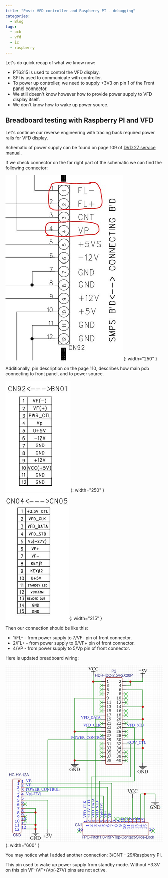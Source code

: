 ```yaml
---
title: "Post: VFD controller and Raspberry PI - debugging"
categories:
  - Blog
tags:
  - pcb
  - vfd
  - ic
  - raspberry
---
```


Let's do quick recap of what we know now:

- PT6315 is used to control the VFD display.
- SPI is used to communicate with controller.
- To power up controller, we need to supply +3V3 on pin 1 of the Front panel connector.
- We still doesn't know however how to provide power supply to VFD display itself.
- We don't know how to wake up power source.

## Breadboard testing with Raspberry PI and VFD

Let's continue our reverse engineering with tracing back required power rails for VFD display.

Schematic of power supply can be found on page 109 of [DVD 27 service manual](/assets/pdfs/dvd_27.pdf).

If we check connector on the far right part of the schematic we can find the following connector:

![Power source connector](/assets/images/05012024-1823-power-supply.JPG){: width="250" }

Additionally, pin description on the page 110, describes how main pcb connecting to front panel, and to power source.

![Power source connector](/assets/images/05012024-1828-pin-desciption1.JPG){: width="250" }
![Power source connector](/assets/images/05012024-1828-pin-desciption2.JPG){: width="215" }

Then our connection should be like this:

- 1/FL- - from power supply to 7/VF- pin of front connector.
- 2/FL+ - from power supply to 6/VF+ pin of front connector.
- 4/VP  - from power supply to 5/Vp  pin of front connector.

Here is updated breadboard wiring:

![Breadboard](/assets/images/05012024-1851-breadboard.JPG){: width="600" }

You may notice what I added another connection: 3/CNT - 29/Raspberry PI. 

This pin used to wake up power supply from standby mode. Without +3.3V on this pin VF-/VF+/Vp(-27V) pins are not active.
